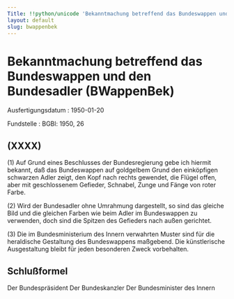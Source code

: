 ```yaml
---
Title: !!python/unicode 'Bekanntmachung betreffend das Bundeswappen und den Bundesadler'
layout: default
slug: bwappenbek
---
```


# Bekanntmachung betreffend das Bundeswappen und den Bundesadler (BWappenBek)

Ausfertigungsdatum
:   1950-01-20

Fundstelle
:   BGBl: 1950, 26



## (XXXX)

(1) Auf Grund eines Beschlusses der Bundesregierung gebe ich hiermit
bekannt, daß das Bundeswappen auf goldgelbem Grund den einköpfigen
schwarzen Adler zeigt, den Kopf nach rechts gewendet, die Flügel
offen, aber mit geschlossenem Gefieder, Schnabel, Zunge und Fänge von
roter Farbe.

(2) Wird der Bundesadler ohne Umrahmung dargestellt, so sind das
gleiche Bild und die gleichen Farben wie beim Adler im Bundeswappen zu
verwenden, doch sind die Spitzen des Gefieders nach außen gerichtet.

(3) Die im Bundesministerium des Innern verwahrten Muster sind für die
heraldische Gestaltung des Bundeswappens maßgebend. Die künstlerische
Ausgestaltung bleibt für jeden besonderen Zweck vorbehalten.


## Schlußformel

Der Bundespräsident
Der Bundeskanzler
Der Bundesminister des Innern

